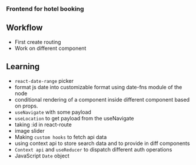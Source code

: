 ### Frontend for hotel booking

## Workflow
- First create routing
- Work on different component

## Learning
- `react-date-range` picker
- format js date into customizable format using date-fns module of the node
- conditional rendering of a component inside different component based on props.
- `useNavigate` with some payload
- `useLocation` to get payload from the useNavigate
- taking :id in react-route
- image slider
- Making `custom hooks` to fetch api data
- using context api to store search data and to provide in diff components
- `Context api` and `useReducer` to dispatch different auth operations
- JavaScript `Date` object